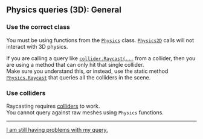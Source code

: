 ## Physics queries (3D): General
### Use the correct class
You must be using functions from the [`Physics`](https://docs.unity3d.com/ScriptReference/Physics.html) class. [`Physics2D`](https://docs.unity3d.com/ScriptReference/Physics2D.html) calls will not interact with 3D physics.

If you are calling a query like [`collider.Raycast(...`](https://docs.unity3d.com/ScriptReference/Collider.Raycast.html) from a collider, then you are using a method that can only hit that single collider.  
Make sure you understand this, or instead, use the static method [`Physics.Raycast`](https://docs.unity3d.com/ScriptReference/Physics.Raycast.html) that queries all the colliders in the scene.

### Use colliders
Raycasting requires [colliders](https://docs.unity3d.com/Manual/CollidersOverview.html) to work.  
You cannot query against raw meshes using `Physics` functions.

---

[I am still having problems with my query.](Visual%20Debugging.md)